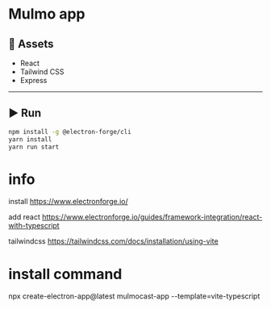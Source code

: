 
# Mulmo app



## 🚀 Assets

- React
- Tailwind CSS
- Express

---

## ▶️ Run

```bash
npm install -g @electron-forge/cli
yarn install
yarn run start
```

# info

install
https://www.electronforge.io/

add react
https://www.electronforge.io/guides/framework-integration/react-with-typescript

tailwindcss
https://tailwindcss.com/docs/installation/using-vite

# install command

npx create-electron-app@latest mulmocast-app --template=vite-typescript
